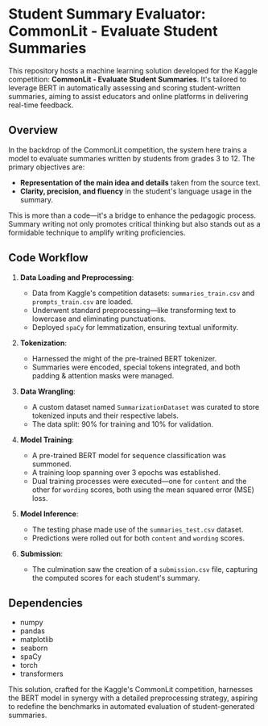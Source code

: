 # Student Summary Evaluator: CommonLit - Evaluate Student Summaries

This repository hosts a machine learning solution developed for the Kaggle competition: **CommonLit - Evaluate Student Summaries**. It's tailored to leverage BERT in automatically assessing and scoring student-written summaries, aiming to assist educators and online platforms in delivering real-time feedback.

## Overview

In the backdrop of the CommonLit competition, the system here trains a model to evaluate summaries written by students from grades 3 to 12. The primary objectives are:

- **Representation of the main idea and details** taken from the source text.
- **Clarity, precision, and fluency** in the student's language usage in the summary.

This is more than a code—it's a bridge to enhance the pedagogic process. Summary writing not only promotes critical thinking but also stands out as a formidable technique to amplify writing proficiencies.

## Code Workflow

1. **Data Loading and Preprocessing**:
   - Data from Kaggle's competition datasets: `summaries_train.csv` and `prompts_train.csv` are loaded.
   - Underwent standard preprocessing—like transforming text to lowercase and eliminating punctuations.
   - Deployed `spaCy` for lemmatization, ensuring textual uniformity.

2. **Tokenization**:
   - Harnessed the might of the pre-trained BERT tokenizer.
   - Summaries were encoded, special tokens integrated, and both padding & attention masks were managed.

3. **Data Wrangling**:
   - A custom dataset named `SummarizationDataset` was curated to store tokenized inputs and their respective labels.
   - The data split: 90% for training and 10% for validation.

4. **Model Training**:
   - A pre-trained BERT model for sequence classification was summoned.
   - A training loop spanning over 3 epochs was established.
   - Dual training processes were executed—one for `content` and the other for `wording` scores, both using the mean squared error (MSE) loss.

5. **Model Inference**:
   - The testing phase made use of the `summaries_test.csv` dataset.
   - Predictions were rolled out for both `content` and `wording` scores.

6. **Submission**:
   - The culmination saw the creation of a `submission.csv` file, capturing the computed scores for each student's summary.

## Dependencies

- numpy
- pandas
- matplotlib
- seaborn
- spaCy
- torch
- transformers

This solution, crafted for the Kaggle's CommonLit competition, harnesses the BERT model in synergy with a detailed preprocessing strategy, aspiring to redefine the benchmarks in automated evaluation of student-generated summaries.

